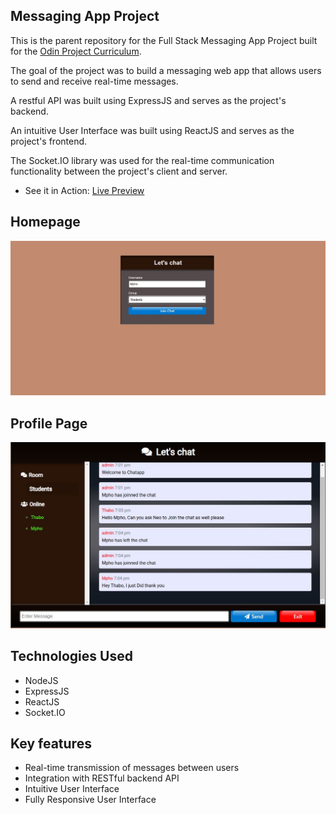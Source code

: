## Messaging App Project

This is the parent repository for the Full Stack Messaging App Project built for the [Odin Project Curriculum](https://www.theodinproject.com/lessons/nodejs-messaging-app).

The goal of the project was to build a messaging web app that allows users to send and receive real-time messages.

A restful API was built using ExpressJS and serves as the project's backend.

An intuitive User Interface was built using ReactJS and serves as the project's frontend.

The Socket.IO library was used for the real-time communication functionality between the project's client and server.

- See it in Action: [Live Preview](https://real-time-chat-app-ucv3.onrender.com)

## Homepage

![Homepage Screenshot](/screenshorts/home.jpg)

## Profile Page

![Profile's page Screenshot](/screenshorts/chat2.jpg)


## Technologies Used

- NodeJS
- ExpressJS
- ReactJS
- Socket.IO

## Key features

- Real-time transmission of messages between users
- Integration with RESTful backend API
- Intuitive User Interface
- Fully Responsive User Interface
